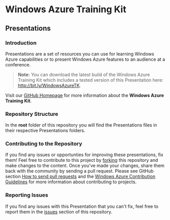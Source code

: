 # Windows Azure Training Kit #

## Presentations ##

### Introduction ###

Presentations are a set of resources you can use for learning Windows Azure capabilities or to present Windows Azure features to an audience at a conference.

>**Note:** You can download the latest build of the Windows Azure Training Kit which includes a tested version of this Presentation here: http://bit.ly/WindowsAzureTK.

Visit our [GitHub Homepage](http://windowsazure-trainingkit.github.com/) for more information about the **Windows Azure Training Kit**.

### Repository Structure ###

In the **root** folder of this repository you will find the Presentations files in their respective Presentations folders.

### Contributing to the Repository ###

If you find any issues or opportunties for improving these presentations, fix them! Feel free to contribute to this project by [forking](http://help.github.com/fork-a-repo/) this repository and make changes to the content. Once you've made your changes, share them back with the community by sending a pull request. Please see GitHub section [How to send pull requests](http://help.github.com/send-pull-requests/) and the [Windows Azure Contribution Guidelines](http://windowsazure.github.com/guidelines.html) for more information about contributing to projects.

### Reporting Issues ###

If you find any issues with this Presentation that you can't fix, feel free to report them in the [issues](https://github.com/WindowsAzure-TrainingKit/WATK-Presentations/issues) section of this repository.
